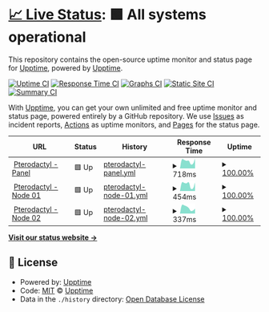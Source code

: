 # [📈 Live Status](https://status.badwolves.games): <!--live status--> **🟩 All systems operational**

This repository contains the open-source uptime monitor and status page for [Upptime](https://upptime.js.org), powered by [Upptime](https://github.com/upptime/upptime).

[![Uptime CI](https://github.com/bad-wolves/status.badwolves.games/workflows/Uptime%20CI/badge.svg)](https://github.com/bad-wolves/status.badwolves.games/actions?query=workflow%3A%22Uptime+CI%22)
[![Response Time CI](https://github.com/bad-wolves/status.badwolves.games/workflows/Response%20Time%20CI/badge.svg)](https://github.com/bad-wolves/status.badwolves.games/actions?query=workflow%3A%22Response+Time+CI%22)
[![Graphs CI](https://github.com/bad-wolves/status.badwolves.games/workflows/Graphs%20CI/badge.svg)](https://github.com/bad-wolves/status.badwolves.games/actions?query=workflow%3A%22Graphs+CI%22)
[![Static Site CI](https://github.com/bad-wolves/status.badwolves.games/workflows/Static%20Site%20CI/badge.svg)](https://github.com/bad-wolves/status.badwolves.games/actions?query=workflow%3A%22Static+Site+CI%22)
[![Summary CI](https://github.com/bad-wolves/status.badwolves.games/workflows/Summary%20CI/badge.svg)](https://github.com/bad-wolves/status.badwolves.games/actions?query=workflow%3A%22Summary+CI%22)

With [Upptime](https://upptime.js.org), you can get your own unlimited and free uptime monitor and status page, powered entirely by a GitHub repository. We use [Issues](https://github.com/upptime/upptime/issues) as incident reports, [Actions](https://github.com/bad-wolves/status.badwolves.games/actions) as uptime monitors, and [Pages](https://status.badwolves.games) for the status page.

<!--start: status pages-->
<!-- This summary is generated by Upptime (https://github.com/upptime/upptime) -->
<!-- Do not edit this manually, your changes will be overwritten -->
<!-- prettier-ignore -->
| URL | Status | History | Response Time | Uptime |
| --- | ------ | ------- | ------------- | ------ |
| <img alt="" src="https://favicons.githubusercontent.com/panel.badwolves.games" height="13"> [Pterodactyl - Panel](https://panel.badwolves.games) | 🟩 Up | [pterodactyl-panel.yml](https://github.com/bad-wolves/status.badwolves.games/commits/HEAD/history/pterodactyl-panel.yml) | <details><summary><img alt="Response time graph" src="./graphs/pterodactyl-panel/response-time-week.png" height="20"> 718ms</summary><br><a href="https://status.badwolves.games/history/pterodactyl-panel"><img alt="Response time 821" src="https://img.shields.io/endpoint?url=https%3A%2F%2Fraw.githubusercontent.com%2Fbad-wolves%2Fstatus.badwolves.games%2FHEAD%2Fapi%2Fpterodactyl-panel%2Fresponse-time.json"></a><br><a href="https://status.badwolves.games/history/pterodactyl-panel"><img alt="24-hour response time 946" src="https://img.shields.io/endpoint?url=https%3A%2F%2Fraw.githubusercontent.com%2Fbad-wolves%2Fstatus.badwolves.games%2FHEAD%2Fapi%2Fpterodactyl-panel%2Fresponse-time-day.json"></a><br><a href="https://status.badwolves.games/history/pterodactyl-panel"><img alt="7-day response time 718" src="https://img.shields.io/endpoint?url=https%3A%2F%2Fraw.githubusercontent.com%2Fbad-wolves%2Fstatus.badwolves.games%2FHEAD%2Fapi%2Fpterodactyl-panel%2Fresponse-time-week.json"></a><br><a href="https://status.badwolves.games/history/pterodactyl-panel"><img alt="30-day response time 826" src="https://img.shields.io/endpoint?url=https%3A%2F%2Fraw.githubusercontent.com%2Fbad-wolves%2Fstatus.badwolves.games%2FHEAD%2Fapi%2Fpterodactyl-panel%2Fresponse-time-month.json"></a><br><a href="https://status.badwolves.games/history/pterodactyl-panel"><img alt="1-year response time 821" src="https://img.shields.io/endpoint?url=https%3A%2F%2Fraw.githubusercontent.com%2Fbad-wolves%2Fstatus.badwolves.games%2FHEAD%2Fapi%2Fpterodactyl-panel%2Fresponse-time-year.json"></a></details> | <details><summary><a href="https://status.badwolves.games/history/pterodactyl-panel">100.00%</a></summary><a href="https://status.badwolves.games/history/pterodactyl-panel"><img alt="All-time uptime 99.98%" src="https://img.shields.io/endpoint?url=https%3A%2F%2Fraw.githubusercontent.com%2Fbad-wolves%2Fstatus.badwolves.games%2FHEAD%2Fapi%2Fpterodactyl-panel%2Fuptime.json"></a><br><a href="https://status.badwolves.games/history/pterodactyl-panel"><img alt="24-hour uptime 100.00%" src="https://img.shields.io/endpoint?url=https%3A%2F%2Fraw.githubusercontent.com%2Fbad-wolves%2Fstatus.badwolves.games%2FHEAD%2Fapi%2Fpterodactyl-panel%2Fuptime-day.json"></a><br><a href="https://status.badwolves.games/history/pterodactyl-panel"><img alt="7-day uptime 100.00%" src="https://img.shields.io/endpoint?url=https%3A%2F%2Fraw.githubusercontent.com%2Fbad-wolves%2Fstatus.badwolves.games%2FHEAD%2Fapi%2Fpterodactyl-panel%2Fuptime-week.json"></a><br><a href="https://status.badwolves.games/history/pterodactyl-panel"><img alt="30-day uptime 100.00%" src="https://img.shields.io/endpoint?url=https%3A%2F%2Fraw.githubusercontent.com%2Fbad-wolves%2Fstatus.badwolves.games%2FHEAD%2Fapi%2Fpterodactyl-panel%2Fuptime-month.json"></a><br><a href="https://status.badwolves.games/history/pterodactyl-panel"><img alt="1-year uptime 99.98%" src="https://img.shields.io/endpoint?url=https%3A%2F%2Fraw.githubusercontent.com%2Fbad-wolves%2Fstatus.badwolves.games%2FHEAD%2Fapi%2Fpterodactyl-panel%2Fuptime-year.json"></a></details>
| <img alt="" src="https://favicons.githubusercontent.com/01.node.badwolves.games" height="13"> [Pterodactyl - Node 01](https://01.node.badwolves.games:50181) | 🟩 Up | [pterodactyl-node-01.yml](https://github.com/bad-wolves/status.badwolves.games/commits/HEAD/history/pterodactyl-node-01.yml) | <details><summary><img alt="Response time graph" src="./graphs/pterodactyl-node-01/response-time-week.png" height="20"> 454ms</summary><br><a href="https://status.badwolves.games/history/pterodactyl-node-01"><img alt="Response time 564" src="https://img.shields.io/endpoint?url=https%3A%2F%2Fraw.githubusercontent.com%2Fbad-wolves%2Fstatus.badwolves.games%2FHEAD%2Fapi%2Fpterodactyl-node-01%2Fresponse-time.json"></a><br><a href="https://status.badwolves.games/history/pterodactyl-node-01"><img alt="24-hour response time 568" src="https://img.shields.io/endpoint?url=https%3A%2F%2Fraw.githubusercontent.com%2Fbad-wolves%2Fstatus.badwolves.games%2FHEAD%2Fapi%2Fpterodactyl-node-01%2Fresponse-time-day.json"></a><br><a href="https://status.badwolves.games/history/pterodactyl-node-01"><img alt="7-day response time 454" src="https://img.shields.io/endpoint?url=https%3A%2F%2Fraw.githubusercontent.com%2Fbad-wolves%2Fstatus.badwolves.games%2FHEAD%2Fapi%2Fpterodactyl-node-01%2Fresponse-time-week.json"></a><br><a href="https://status.badwolves.games/history/pterodactyl-node-01"><img alt="30-day response time 710" src="https://img.shields.io/endpoint?url=https%3A%2F%2Fraw.githubusercontent.com%2Fbad-wolves%2Fstatus.badwolves.games%2FHEAD%2Fapi%2Fpterodactyl-node-01%2Fresponse-time-month.json"></a><br><a href="https://status.badwolves.games/history/pterodactyl-node-01"><img alt="1-year response time 564" src="https://img.shields.io/endpoint?url=https%3A%2F%2Fraw.githubusercontent.com%2Fbad-wolves%2Fstatus.badwolves.games%2FHEAD%2Fapi%2Fpterodactyl-node-01%2Fresponse-time-year.json"></a></details> | <details><summary><a href="https://status.badwolves.games/history/pterodactyl-node-01">100.00%</a></summary><a href="https://status.badwolves.games/history/pterodactyl-node-01"><img alt="All-time uptime 93.77%" src="https://img.shields.io/endpoint?url=https%3A%2F%2Fraw.githubusercontent.com%2Fbad-wolves%2Fstatus.badwolves.games%2FHEAD%2Fapi%2Fpterodactyl-node-01%2Fuptime.json"></a><br><a href="https://status.badwolves.games/history/pterodactyl-node-01"><img alt="24-hour uptime 100.00%" src="https://img.shields.io/endpoint?url=https%3A%2F%2Fraw.githubusercontent.com%2Fbad-wolves%2Fstatus.badwolves.games%2FHEAD%2Fapi%2Fpterodactyl-node-01%2Fuptime-day.json"></a><br><a href="https://status.badwolves.games/history/pterodactyl-node-01"><img alt="7-day uptime 100.00%" src="https://img.shields.io/endpoint?url=https%3A%2F%2Fraw.githubusercontent.com%2Fbad-wolves%2Fstatus.badwolves.games%2FHEAD%2Fapi%2Fpterodactyl-node-01%2Fuptime-week.json"></a><br><a href="https://status.badwolves.games/history/pterodactyl-node-01"><img alt="30-day uptime 100.00%" src="https://img.shields.io/endpoint?url=https%3A%2F%2Fraw.githubusercontent.com%2Fbad-wolves%2Fstatus.badwolves.games%2FHEAD%2Fapi%2Fpterodactyl-node-01%2Fuptime-month.json"></a><br><a href="https://status.badwolves.games/history/pterodactyl-node-01"><img alt="1-year uptime 93.77%" src="https://img.shields.io/endpoint?url=https%3A%2F%2Fraw.githubusercontent.com%2Fbad-wolves%2Fstatus.badwolves.games%2FHEAD%2Fapi%2Fpterodactyl-node-01%2Fuptime-year.json"></a></details>
| <img alt="" src="https://favicons.githubusercontent.com/02.node.badwolves.games" height="13"> [Pterodactyl - Node 02](https://02.node.badwolves.games:50182) | 🟩 Up | [pterodactyl-node-02.yml](https://github.com/bad-wolves/status.badwolves.games/commits/HEAD/history/pterodactyl-node-02.yml) | <details><summary><img alt="Response time graph" src="./graphs/pterodactyl-node-02/response-time-week.png" height="20"> 337ms</summary><br><a href="https://status.badwolves.games/history/pterodactyl-node-02"><img alt="Response time 382" src="https://img.shields.io/endpoint?url=https%3A%2F%2Fraw.githubusercontent.com%2Fbad-wolves%2Fstatus.badwolves.games%2FHEAD%2Fapi%2Fpterodactyl-node-02%2Fresponse-time.json"></a><br><a href="https://status.badwolves.games/history/pterodactyl-node-02"><img alt="24-hour response time 281" src="https://img.shields.io/endpoint?url=https%3A%2F%2Fraw.githubusercontent.com%2Fbad-wolves%2Fstatus.badwolves.games%2FHEAD%2Fapi%2Fpterodactyl-node-02%2Fresponse-time-day.json"></a><br><a href="https://status.badwolves.games/history/pterodactyl-node-02"><img alt="7-day response time 337" src="https://img.shields.io/endpoint?url=https%3A%2F%2Fraw.githubusercontent.com%2Fbad-wolves%2Fstatus.badwolves.games%2FHEAD%2Fapi%2Fpterodactyl-node-02%2Fresponse-time-week.json"></a><br><a href="https://status.badwolves.games/history/pterodactyl-node-02"><img alt="30-day response time 438" src="https://img.shields.io/endpoint?url=https%3A%2F%2Fraw.githubusercontent.com%2Fbad-wolves%2Fstatus.badwolves.games%2FHEAD%2Fapi%2Fpterodactyl-node-02%2Fresponse-time-month.json"></a><br><a href="https://status.badwolves.games/history/pterodactyl-node-02"><img alt="1-year response time 382" src="https://img.shields.io/endpoint?url=https%3A%2F%2Fraw.githubusercontent.com%2Fbad-wolves%2Fstatus.badwolves.games%2FHEAD%2Fapi%2Fpterodactyl-node-02%2Fresponse-time-year.json"></a></details> | <details><summary><a href="https://status.badwolves.games/history/pterodactyl-node-02">100.00%</a></summary><a href="https://status.badwolves.games/history/pterodactyl-node-02"><img alt="All-time uptime 93.77%" src="https://img.shields.io/endpoint?url=https%3A%2F%2Fraw.githubusercontent.com%2Fbad-wolves%2Fstatus.badwolves.games%2FHEAD%2Fapi%2Fpterodactyl-node-02%2Fuptime.json"></a><br><a href="https://status.badwolves.games/history/pterodactyl-node-02"><img alt="24-hour uptime 100.00%" src="https://img.shields.io/endpoint?url=https%3A%2F%2Fraw.githubusercontent.com%2Fbad-wolves%2Fstatus.badwolves.games%2FHEAD%2Fapi%2Fpterodactyl-node-02%2Fuptime-day.json"></a><br><a href="https://status.badwolves.games/history/pterodactyl-node-02"><img alt="7-day uptime 100.00%" src="https://img.shields.io/endpoint?url=https%3A%2F%2Fraw.githubusercontent.com%2Fbad-wolves%2Fstatus.badwolves.games%2FHEAD%2Fapi%2Fpterodactyl-node-02%2Fuptime-week.json"></a><br><a href="https://status.badwolves.games/history/pterodactyl-node-02"><img alt="30-day uptime 100.00%" src="https://img.shields.io/endpoint?url=https%3A%2F%2Fraw.githubusercontent.com%2Fbad-wolves%2Fstatus.badwolves.games%2FHEAD%2Fapi%2Fpterodactyl-node-02%2Fuptime-month.json"></a><br><a href="https://status.badwolves.games/history/pterodactyl-node-02"><img alt="1-year uptime 93.77%" src="https://img.shields.io/endpoint?url=https%3A%2F%2Fraw.githubusercontent.com%2Fbad-wolves%2Fstatus.badwolves.games%2FHEAD%2Fapi%2Fpterodactyl-node-02%2Fuptime-year.json"></a></details>

<!--end: status pages-->

[**Visit our status website →**](https://status.badwolves.games)

## 📄 License

- Powered by: [Upptime](https://github.com/upptime/upptime)
- Code: [MIT](./LICENSE) © [Upptime](https://upptime.js.org)
- Data in the `./history` directory: [Open Database License](https://opendatacommons.org/licenses/odbl/1-0/)
